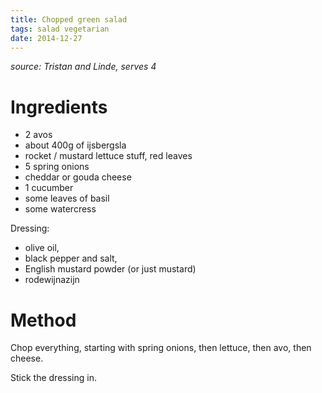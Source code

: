 ```yaml
---
title: Chopped green salad
tags: salad vegetarian
date: 2014-12-27
---
```


_source: Tristan and Linde, serves 4_

Ingredients
===========

* 2 avos
* about 400g of ijsbergsla
* rocket / mustard lettuce stuff, red leaves
* 5 spring onions
* cheddar or gouda cheese
* 1 cucumber
* some leaves of basil
* some watercress

Dressing:

* olive oil, 
* black pepper and salt, 
* English mustard powder (or just mustard) 
* rodewijnazijn

Method
======

Chop everything, starting with spring onions, then lettuce, then avo, then cheese.

Stick the dressing in.
